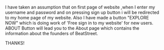 I have taken an assumption that on first page of website ,when I enter my username and password and on pressing sign up button i will be redirected to my home page of my website. Also I have made a button "EXPLORE NOW" which is doing work of 'Free sign in to my website' for new users. ABOUT Button will lead you to the About page which contains the information about the founders of BeatStreet.

THANKS!